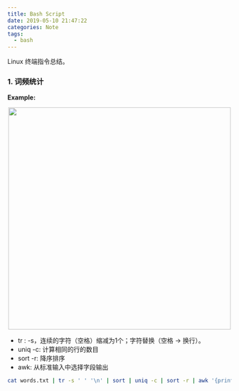 ```yaml
---
title: Bash Script
date: 2019-05-10 21:47:22
categories: Note
tags:
  - bash
---
```


Linux 终端指令总结。

<!-- more --> 

### 1. 词频统计

**Example:** 

<div align=center>
	<img src="/images/leetcode_192.png" width = "500" align=center/>
</div>

* tr : -s，连续的字符（空格）缩减为1个；字符替换（空格 -> 换行）。
* uniq -c: 计算相同的行的数目
* sort -r: 降序排序
* awk: 从标准输入中选择字段输出


```bash
cat words.txt | tr -s ' ' '\n' | sort | uniq -c | sort -r | awk '{print $2, $1}'
```
